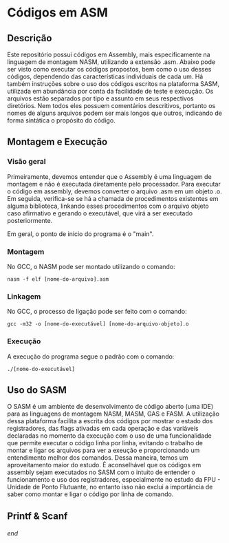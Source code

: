 # Códigos em ASM
## Descrição
<p>

  Este repositório possui códigos em Assembly, mais especificamente na linguagem de montagem NASM, utilizando a extensão .asm. Abaixo pode ser visto como executar os códigos propostos, bem como o uso desses códigos, dependendo das características individuais de cada um. Há também instruções sobre o uso dos códigos escritos na plataforma SASM, utilizada em abundância por conta da facilidade de teste e execução. Os arquivos estão separados por tipo e assunto em seus respectivos diretórios. Nem todos eles possuem comentários descritivos, portanto os nomes de alguns arquivos podem ser mais longos que outros, indicando de forma sintática o propósito do código.

</p>

## Montagem e Execução
### Visão geral
<p>
  
  Primeiramente, devemos entender que o Assembly é uma linguagem de montagem e não é executada diretamente pelo processador. Para executar o código em assembly, devemos converter o arquivo .asm em um objeto .o. Em seguida, verifica-se se há a chamada de procedimentos existentes em alguma biblioteca, linkando esses procedimentos com o arquivo objeto caso afirmativo e gerando o executável, que virá a ser executado posteriormente.
  
Em geral, o ponto de início do programa é o "main".
   
</p>

### Montagem
<p>No GCC, o NASM pode ser montado utilizando o comando:</p>

```
nasm -f elf [nome-do-arquivo].asm
```

### Linkagem
<p>No GCC, o processo de ligação pode ser feito com o comando:</p>

```
gcc -m32 -o [nome-do-executável] [nome-do-arquivo-objeto].o
```

### Execução
<p>A execução do programa segue o padrão com o comando:</p>

```
./[nome-do-executável]
```

## Uso do SASM
<p>
  
  O SASM é um ambiente de desenvolvimento de código aberto (uma IDE) para as linguagens de montagem NASM, MASM, GAS e FASM. A utilização dessa plataforma facilita a escrita dos códigos por mostrar o estado dos registradores, das flags ativadas em cada operação e das variáveis declaradas no momento da execução com o uso de uma funcionalidade que permite executar o código linha por linha, evitando o trabalho de montar e ligar os arquivos para ver a exeução e proporcionando um entendimento melhor dos comandos. Dessa maneira, temos um aproveitamento maior do estudo. É aconselhável que os códigos em assembly sejam executados no SASM com o intuito de entender o funcionamento e uso dos registradores, especialmente no estudo da FPU - Unidade de Ponto Flutuante, no entanto isso não exclui a importância de saber como montar e ligar o código por linha de comando.
   
</p>

## Printf & Scanf

###### end
